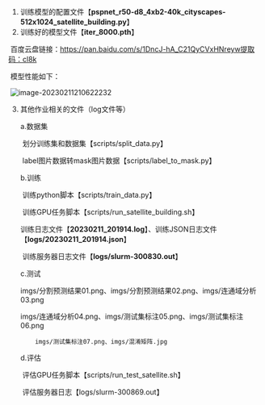 1. 训练模型的配置文件【**pspnet_r50-d8_4xb2-40k_cityscapes-512x1024_satellite_building.py**】
2. 训练好的模型文件【**iter_8000.pth**】

​			百度云盘链接：https://pan.baidu.com/s/1DncJ-hA_C21QyCVxHNreyw提取码：cl8k

​			模型性能如下：

​			![image-20230211210622232](C:/Users/HeHang/AppData/Roaming/Typora/typora-user-images/image-20230211210622232.png)

 3. 其他作业相关的文件（log文件等）

    a.数据集

    ​		划分训练集和数据集【scripts/split_data.py】

    ​		label图片数据转mask图片数据【scripts/label_to_mask.py】

    b.训练

    ​		训练python脚本【scripts/train_data.py】

    ​		训练GPU任务脚本【scripts/run_satellite_building.sh】

    ​		训练日志文件【**20230211_201914.log**】、训练JSON日志文件 【**logs/20230211_201914.json**】

    ​		训练服务器日志文件【**logs/slurm-300830.out**】

    c.测试

    ​		imgs/分割预测结果01.png、imgs/分割预测结果02.png、imgs/连通域分析03.png

    ​		imgs/连通域分析04.png、imgs/测试集标注05.png、imgs/测试集标注06.png

     		imgs/测试集标注07.png、imgs/混淆矩阵.jpg

    d.评估

    ​	评估GPU任务脚本【scripts/run_test_satellite.sh】

    ​	评估服务器日志【logs/slurm-300869.out】